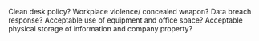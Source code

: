 Clean desk policy?
Workplace violence/ concealed weapon?
Data breach response?
Acceptable use of equipment and office space?
Acceptable physical storage of information and company property?
